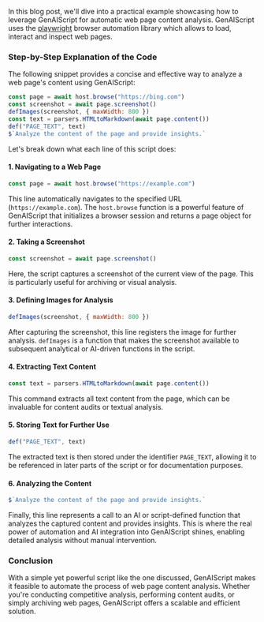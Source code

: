 
In this blog post, we'll dive into a practical example showcasing how to leverage GenAIScript for automatic web page content analysis. GenAIScript uses the [playwright](https://playwright.dev/) browser automation library which allows to load, interact and inspect web pages.

### Step-by-Step Explanation of the Code

The following snippet provides a concise and effective way to analyze a web page's content using GenAIScript:

```javascript
const page = await host.browse("https://bing.com")
const screenshot = await page.screenshot()
defImages(screenshot, { maxWidth: 800 })
const text = parsers.HTMLtoMarkdown(await page.content())
def("PAGE_TEXT", text)
$`Analyze the content of the page and provide insights.`
```

Let's break down what each line of this script does:

#### 1. Navigating to a Web Page

```javascript
const page = await host.browse("https://example.com")
```

This line automatically navigates to the specified URL (`https://example.com`). The `host.browse` function is a powerful feature of GenAIScript that initializes a browser session and returns a page object for further interactions.

#### 2. Taking a Screenshot

```javascript
const screenshot = await page.screenshot()
```

Here, the script captures a screenshot of the current view of the page. This is particularly useful for archiving or visual analysis.

#### 3. Defining Images for Analysis

```javascript
defImages(screenshot, { maxWidth: 800 })
```

After capturing the screenshot, this line registers the image for further analysis. `defImages` is a function that makes the screenshot available to subsequent analytical or AI-driven functions in the script.

#### 4. Extracting Text Content

```javascript
const text = parsers.HTMLtoMarkdown(await page.content())
```

This command extracts all text content from the page, which can be invaluable for content audits or textual analysis.

#### 5. Storing Text for Further Use

```javascript
def("PAGE_TEXT", text)
```

The extracted text is then stored under the identifier `PAGE_TEXT`, allowing it to be referenced in later parts of the script or for documentation purposes.

#### 6. Analyzing the Content

```javascript
$`Analyze the content of the page and provide insights.`
```

Finally, this line represents a call to an AI or script-defined function that analyzes the captured content and provides insights. This is where the real power of automation and AI integration into GenAIScript shines, enabling detailed analysis without manual intervention.

### Conclusion

With a simple yet powerful script like the one discussed, GenAIScript makes it feasible to automate the process of web page content analysis. Whether you're conducting competitive analysis, performing content audits, or simply archiving web pages, GenAIScript offers a scalable and efficient solution.
